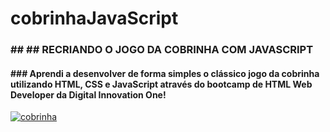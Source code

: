 # cobrinhaJavaScript
### ## **## RECRIANDO O JOGO DA COBRINHA COM JAVASCRIPT**

#### ###  Aprendi a desenvolver de forma simples o clássico jogo da cobrinha utilizando HTML, CSS e JavaScript através do bootcamp de HTML Web Developer da Digital Innovation One!

[![cobrinha](https://i.imgur.com/OJltWhA.png "cobrinha")](https://i.imgur.com/OJltWhA.png "cobrinha")
